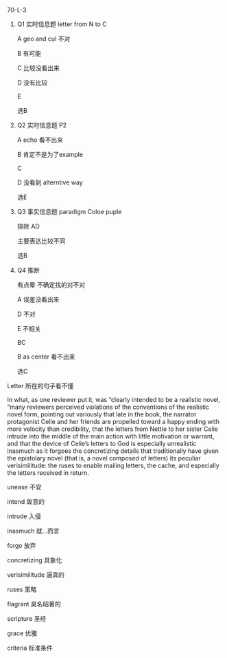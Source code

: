 70-L-3

1. Q1 实时信息题 letter from N to C

   A  geo  and cul 不对

   B 有可能

   C 比较没看出来

   D 没有比较

   E 

   选B

2. Q2 实时信息题  P2

   A echo 看不出来

   B 肯定不是为了example

   C 

   D 没看到 alterntive way

   选E

3. Q3 事实信息题 paradigm Coloe puple

   排除 AD

   主要表达比较不同  

   选B

4. Q4 推断

   有点晕 不确定找的对不对

   A 误差没看出来

   D 不对

   E 不相关

   BC

   B as center 看不出来  

   选C

Letter 所在的句子看不懂

In what, as one reviewer put it, was “clearly intended to be a realistic novel, ”many reviewers perceived violations of the conventions of the realistic novel form, pointing out variously that late in the book, the narrator protagonist Celie and her friends are propelled toward a happy ending with more velocity than credibility, that the letters from Nettie to her sister Celie intrude into the middle of the main action with little motivation or warrant, and that the device of Celie’s letters to God is especially unrealistic inasmuch as it forgoes the concretizing details that traditionally have given the epistolary novel (that is, a novel composed of letters) its peculiar verisimilitude: the ruses to enable mailing letters, the cache, and especially the letters received in return.

unease	 不安

intend	故意的

intrude	入侵

inasmuch	就...而言

forgo	放弃

concretizing	具象化

verisimilitude	逼真的

ruses	策略

flagrant	臭名昭著的

scripture 圣经

grace	优雅

criteria	标准条件